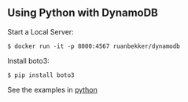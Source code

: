 Using Python with DynamoDB
--------------------------

Start a Local Server:

    $ docker run -it -p 8000:4567 ruanbekker/dynamodb

Install boto3:

    $ pip install boto3

See the examples in [python](python/)
